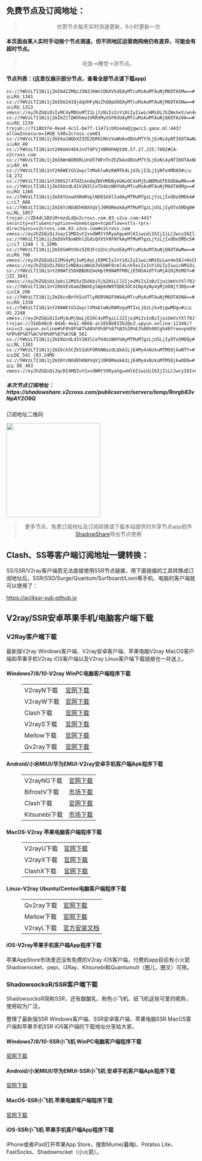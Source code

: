 
<h2>免费节点及订阅地址：</h2>
<blockquote>
<p style="text-align: center;">优质节点每天实时测速更新，6小时更新一次</p>
</blockquote>
<h4>本页面由某人实时手动挨个节点测速，但不同地区运营商网络仍有差异，可能会有超时节点。</h4>
<blockquote>
<p style="text-align: center;">吃饭->睡觉->测节点。</p>
</blockquote>
<h4>节点列表：(这里仅展示部分节点，查看全部节点请下载app)</h4>

```ss://YWVzLTI1Ni1nY206ZzVNZUQ2RnQzQ1dsSklkQDM4LjEyMS40My45MTo1MDAz#_313
ss://YWVzLTI1Ni1jZmI6d2ZMQzJ5N3J6WnlDbXV5dEAyMTcuMzAuMTAuNjM6OTA5Mw==#🇷🇺RU_1341
ss://YWVzLTI1Ni1jZmI6U241QjdqVHFyNzZhQ0pUOEAyMTcuMzAuMTAuNjM6OTA5Nw==#🇷🇺RU_1313
vmess://eyJhZGQiOiIyMC4yMDUuMTI1LjIzNiIsInYiOiIyIiwicHMiOiJSZWxheV/wn4e68J+HuFVTLfCfh6/wn4e1SlBfMzE1OCIsInBvcnQiOjYwMDIyLCJpZCI6IjlkN2ZiNDkwLWYxNTktM2I1Ni04ZThhLTYxNGM0NWMyOTlkMSIsImFpZCI6IjIiLCJuZXQiOiJ3cyIsInR5cGUiOiIiLCJob3N0IjoiMjAuMjA1LjEyNS4yMzYiLCJwYXRoIjoiLyIsInRscyI6IiJ9
ss://YWVzLTI1Ni1jZmI6Z1lDWVhma1VRRXMyVGFKUUAyMTcuMzAuMTAuNjQ6OTAzOA==#🇷🇺RU_1239
trojan://7118b5f4-0ea4-4c11-be7f-11471cb91e4a@jgwcc1.gaox.ml:443?allowInsecure=1#GB_%40v2cross.com01
ss://YWVzLTI1Ni1jZmI6a1NQbXZ3ZEZ6R01NVzVwWUAxODUuMTY3LjExNi4yNTI6OTAwNw==#🇦🇺AU_49
ss://YWVzLTI1Ni1nY206UmV4bkJnVTdFVjVBRHhH@198.57.27.225:7002#CA-v2cross.com
ss://YWVzLTI1Ni1jZmI6WnBORERLUnU5TWFnTnZhZkAxODUuMTY3LjExNi4yNTI6OTAxNQ==#🇦🇺AU_44
ss://YWVzLTI1Ni1nY206WEtGS2wyclVMaklwNzRAMTk4LjU3LjI3LjIyNTo4MDA5#🇨🇦CA_272
ss://YWVzLTI1Ni1nY206S2l4THZLendqZWtHMDBybUAzOC4xMjEuNDMuOTE6ODAwMA==#_524
ss://YWVzLTI1Ni1jZmI6UzdLd1V1N3lCeTU4UzNHYUAyMTcuMzAuMTAuNjM6OTA0Mg==#🇷🇺RU_1266
ss://YWVzLTI1Ni1jZmI6YUxwUXRmRVplNDQ1UXlIa0AyMTMuMTgzLjYzLjIxODo5MDk4#🇱🇹LT_888
ss://YWVzLTI1Ni1jZmI6YzNOdEhKNXVqVjJ0R0RmakAyMTMuMTgzLjU5LjIyOTo5MDg0#🇳🇱NL_1057
trojan://ZD4dLSBXiMrmzdLd@v2cross.com.03.v2ce.com:443?security=xtls&encryption=none&type=tcp&flow=xtls-rprx-direct&sni=v2cross.com.03.v2ce.com#v2cross.com
vmess://eyJhZGQiOiJoazI3MDIuY2xvdWRtYXRyaXgueHl6IiwidiI6IjIiLCJwcyI6IlJlbGF5X/Cfh6jwn4ezQ04t8J+HrfCfh7BIS18zOTgiLCJwb3J0IjoyNzAyLCJpZCI6ImE5OTJiZTQyLWJlZDQtMzAzNy04Nzg4LTllODYwY2Q2MzVkMyIsImFpZCI6IjIiLCJuZXQiOiJ3cyIsInR5cGUiOiIiLCJob3N0IjoiaGsyNzAyLmNsb3VkbWF0cml4Lnh5eiIsInBhdGgiOiIvaGxzL2NjdHY1cGhkLm0zdTgiLCJ0bHMiOiIifQ==
ss://YWVzLTI1Ni1jZmI6VFBxWDhlZGdiQVVSY0FNYkAyMTMuMTgzLjYzLjIxODo5MDc5#🇱🇹LT_1240 | 5.32Mb
ss://YWVzLTI1Ni1jZmI6SmRtUks5Z01FcUZnczhuUEAyMTcuMzAuMTAuNjQ6OTAwMw==#🇷🇺RU_706
vmess://eyJhZGQiOiI2MS4yMjIuMjAyLjE0MCIsInYiOiIyIiwicHMiOiLwn4e58J+HvCBUV185NDQiLCJwb3J0IjozMzc5MiwiaWQiOiJlNTVjZDE4Mi0wMWIwLTRmYjctYTUxMC0zNjM3MDFhNDkxYzUiLCJhaWQiOiIwIiwibmV0Ijoid3MiLCJ0eXBlIjoiIiwiaG9zdCI6IjYxLjIyMi4yMDIuMTQwIiwicGF0aCI6Ii8iLCJ0bHMiOiIifQ==
vmess://eyJhZGQiOiJ0dzIxNDAxLmNsb3VkbWF0cml4Lnh5eiIsInYiOiIyIiwicHMiOiJSZWxheV/wn4eo8J+Hs0NOLfCfh7nwn4e8VFdfMzg0IiwicG9ydCI6MjE0MDEsImlkIjoiYTk5MmJlNDItYmVkNC0zMDM3LTg3ODgtOWU4NjBjZDYzNWQzIiwiYWlkIjoiMiIsIm5ldCI6IndzIiwidHlwZSI6IiIsImhvc3QiOiJ0dzIxNDAxLmNsb3VkbWF0cml4Lnh5eiIsInBhdGgiOiIvaGxzL2NjdHY1cGhkLm0zdTgiLCJ0bHMiOiIifQ==
ss://YWVzLTI1Ni1nY206WTZSOXBBdHZ4eHptR0NAMTM0LjE5NS4xOTYuMjA2OjMzMDY=#🏁ZZ_3841
vmess://eyJhZGQiOiJpbi12MS5zZGdkbi5jb20iLCJ2IjoiMiIsInBzIjoiUmVsYXlf8J+HqPCfh7NDTi3wn4e68J+HuFVTXzM4OSIsInBvcnQiOjUwMjA2LCJpZCI6ImIxNDc4ZTI0LTQ5MTYtM2FiZS04ZjE3LTE1OTMxMDEyZWNiZSIsImFpZCI6IjEiLCJuZXQiOiJ3cyIsInR5cGUiOiIiLCJob3N0IjoidGVsZWdyYW0uY2hhbm5lbC5wMnBzaGFyaW5nIiwicGF0aCI6Ii9obHMvY2N0djVwaGQubTN1OCIsInRscyI6IiJ9
ss://YWVzLTI1Ni1nY206VEV6amZBWXEySWp0dW9TQDE5OC41Ny4yNy4yMjU6NjY3OQ==#🇨🇦CA_206
ss://YWVzLTI1Ni1jZmI6cnBnYk5uVTlyRERVNGFXWkAyMTcuMzAuMTAuNjM6OTA5NA==#🇷🇺RU_1338
ss://YWVzLTI1Ni1nY206WEtGS2wyclVMaklwNzRAMzguMTIxLjQzLjkxOjgwMDg=#🇺🇸US_2248
vmess://eyJhZGQiOiIxMjAuMjQwLjE2OC4xMTgiLCJ2IjoiMiIsInBzIjoiUmVsYXlf8J+HqPCfh7NDTi3wn4eu8J+Hs0lOXzM0MyIsInBvcnQiOjYzMDUxLCJpZCI6IjQ5YTA1ODViLTZhYmUtM2U2Mi1hZTJlLWFhY2YzNjRkODhjMCIsImFpZCI6IjAiLCJuZXQiOiJ3cyIsInR5cGUiOiIiLCJob3N0IjoidC5tZS92cG5oYXQiLCJwYXRoIjoiL2hscyIsInRscyI6InRscyJ9
trojan://316b40c0-0dab-4ea1-9666-ac1658b033b2@s3.upyun.online:12340/?sni=s3.upyun.online#%F0%9F%87%A8%F0%9F%87%B3%20%E3%80%90tg%40freevpn8%E3%80%91_%F0%9F%87%A8%F0%9F%87%B3%20CN-%F0%9F%87%AC%F0%9F%87%A7GB_561
ss://YWVzLTI1Ni1jZmI6UzdLd1V1N3lCeTU4UzNHYUAyMTMuMTgzLjU5LjIyOTo5MDQy#🇳🇱NL_1101
ss://YWVzLTI1Ni1jZmI6ck5CZk51dUFORkNBazdLQkA1LjE4My4xNzkuMTM5OjkwNTY=#🇩🇪DE_541 |83.24Mb
ss://YWVzLTI1Ni1jZmI6YzNOdEhKNXVqVjJ0R0RmakA1LjE4My4xNzkuMTM5OjkwODQ=#🇩🇪 DE_403
vmess://eyJhZGQiOiJqcDI4MDIuY2xvdWRtYXRyaXgueHl6IiwidiI6IjIiLCJwcyI6IvCfh6jwn4ezIENOXzQ0NSB8IDIuMjBNYiIsInBvcnQiOjI4MDIsImlkIjoiYTk5MmJlNDItYmVkNC0zMDM3LTg3ODgtOWU4NjBjZDYzNWQzIiwiYWlkIjoiMiIsIm5ldCI6IndzIiwidHlwZSI6IiIsImhvc3QiOiJqcDI4MDIuY2xvdWRtYXRyaXgueHl6IiwicGF0aCI6Ii9obHMvY2N0djVwaGQubTN1OCIsInRscyI6IiJ9
```
<h5>本次节点订阅地址：https://shadowshare.v2cross.com/publicserver/servers/temp/Rnrgb83vNpAY2O9Q</h5>
<p>订阅地址二维码</p>
<img src='http://shadowshare.v2cross.com/qrcode.png' width=250 height=250>
<blockquote style='text-align: center;'>更多节点、免费订阅地址及订阅转换请下载本站提供的共享节点app软件<a href='https://shadowshare.v2cross.com'>ShadowShare</a>导出节点使用</blockquote>
<div class="nv-content-wrap entry-content">
<h2>Clash、SS等客户端订阅地址一键转换：</h2>
<p>SS/SSR/V2ray客户端若无法直接使用SSR节点链接，用下面链接的工具转换成订阅地址后，SSR/SSD/Surge/Quantum/Surfboard/Loon等手机、电脑的客户端就可以使用了：</p>
<p><a href="https://acl4ssr-sub.github.io" target="_blank" rel="noreferrer noopener nofollow">https://acl4ssr-sub.github.io</a></p>
<h2>V2ray/SSR安卓苹果手机/电脑客户端下载</h2>
<h3>V2Ray客户端下载</h3>
<p>最新版V2ray Windows客户端、V2ray安卓客户端、苹果电脑V2ray MacOS客户端和苹果手机V2ray iOS客户端以及V2ray Linux客户端下载链接也一并送上。</p>
<h4>Windows7/8/10-<strong>V2ray WinPC电脑客户端</strong>程序下载</h4>
<figure class="wp-block-table alignwide is-style-stripes"><table><tbody><tr><td>V2rayN下载</td><td><a href="https://github.com/2dust/v2rayN/releases" target="_blank" rel="noreferrer noopener">官网下载</a></td></tr><tr><td>V2rayW下载</td><td><a href="https://github.com/Cenmrev/V2RayW/releases" target="_blank" rel="noreferrer noopener">官网下载</a></td></tr><tr><td>Clash下载</td><td><a href="https://github.com/Fndroid/clash_for_windows_pkg/releases" target="_blank" rel="noreferrer noopener">官网下载</a></td></tr><tr><td>V2rayS下载</td><td><a href="https://github.com/Shinlor/V2RayS/releases" target="_blank" rel="noreferrer noopener">官网下载</a></td></tr><tr><td>Mellow下载</td><td><a href="https://github.com/mellow-io/mellow/releases" target="_blank" rel="noreferrer noopener">官网下载</a></td></tr><tr><td>Qv2ray下载</td><td><a href="https://github.com/Qv2ray/Qv2ray" target="_blank" rel="noreferrer noopener">官网下载</a></td></tr></tbody></table></figure>
<h4><strong>Android/小米MIUI/华为EMUI-V2ray安卓手机客户端</strong>Apk程序下载</h4>
<figure class="wp-block-table alignwide is-style-stripes"><table><tbody><tr><td>V2rayNG下载</td><td><a href="https://github.com/2dust/v2rayNG/releases" target="_blank" rel="noreferrer noopener">官网下载</a></td></tr><tr><td>BifrostV下载</td><td><a rel="noreferrer noopener" href="https://www.appsapk.com/downloading/latest/com.github.dawndiy.bifrostv-0.6.8.apk" target="_blank">市场下载</a></td></tr><tr><td>Clash下载</td><td><a href="https://github.com/Kr328/ClashForAndroid/releases" target="_blank" rel="noreferrer noopener">官网下载</a></td></tr><tr><td>Kitsunebi下载</td><td><a rel="noreferrer noopener" href="https://apkpure.com/kitsunebi/fun.kitsunebi.kitsunebi4android" target="_blank">市场下载</a></td></tr></tbody></table></figure>
<h4><strong>MacOS-V2ray <strong>苹果电脑</strong>客户端</strong>程序下载</h4>
<figure class="wp-block-table alignwide is-style-stripes"><table><tbody><tr><td>V2rayU下载</td><td><a href="https://github.com/yanue/V2rayU/releases" target="_blank" rel="noreferrer noopener">官网下载</a></td></tr><tr><td>V2rayX下载</td><td><a href="https://github.com/Cenmrev/V2RayX/releases" target="_blank" rel="noreferrer noopener">官网下载</a></td></tr><tr><td>ClashX下载</td><td><a href="https://github.com/yichengchen/clashX/releases" target="_blank" rel="noreferrer noopener">官网下载</a></td></tr></tbody></table></figure>
<h4><strong>Linux</strong>–<strong>V2ray Ubuntu/Centos电脑客户端</strong>程序下载</h4>
<figure class="wp-block-table alignwide is-style-stripes"><table><tbody><tr><td>Qv2ray下载</td><td><a href="https://github.com/Qv2ray/Qv2ray" target="_blank" rel="noreferrer noopener">官网下载</a></td></tr><tr><td>Mellow下载</td><td><a href="https://github.com/mellow-io/mellow/releases" target="_blank" rel="noreferrer noopener">官网下载</a></td></tr><tr><td>V2rayL下载</td><td><a rel="noreferrer noopener" href="https://github.com/jiangxufeng/v2rayL" target="_blank">官方安装文档</a></td></tr></tbody></table></figure>
<h4>iOS-<strong>V2ray苹果<strong>手机客户端</strong>App程序</strong>下载</h4>
<p>苹果AppStore市场里还没有免费的V2ray iOS客户端，付费的app目前有小火箭Shadowrocket、pepi、i2Ray、Kitsunebi和Quantumult（圈儿，圈叉）可用。</p>
<h3>ShadowsocksR/SSR客户端下载</h3>
<p>ShadowsocksR简称SSR，还有酸酸乳、粉色小飞机、纸飞机这些可爱的昵称，使用较为广泛。</p>
<p>整理了最新版SSR Windows客户端、SSR安卓客户端、苹果电脑SSR MacOS客户端和苹果手机SSR iOS客户端的下载地址分享给大家。</p>
<h4><strong>Windows7/8/10-<strong>SSR小飞机 WinPC电脑客户端</strong>程序下载</strong></h4>
<p><a rel="noreferrer noopener" href="https://github.com/shadowsocksrr/shadowsocksr-csharp/releases" target="_blank">官网下载</a></p>
<h4><strong><strong>Android/小米MIUI/华为EMUI-SSR小飞机 安卓手机客户端</strong>Apk程序下载</strong></h4>
<p><a rel="noreferrer noopener" href="https://github.com/shadowsocksrr/shadowsocksr-android/releases" target="_blank">官网下载</a></p>
<h4><strong><strong>MacOS-SSR小飞机 苹果电脑客户端</strong>程序下载</strong></h4>
<p><a href="https://github.com/qinyuhang/ShadowsocksX-NG-R/releases" target="_blank" rel="noreferrer noopener">官网下载</a></p>
<h4><strong>iOS-<strong>SSR小飞机 苹果手机客户端App程序</strong></strong>下载</h4>
<p>iPhone或者iPad打开苹果App Store，搜索Mume(暮梅)、Potatso Lite、FastSocks、Shadowrocket（小火箭）。</p>
